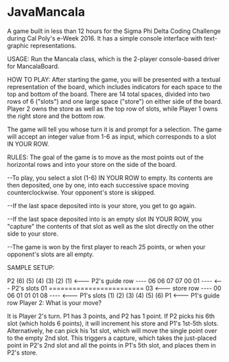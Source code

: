 # JavaMancala
A game built in less than 12 hours for the Sigma Phi Delta Coding Challenge during Cal Poly's e-Week 2016. It has a simple console interface with text-graphic representations.

USAGE:
Run the Mancala class, which is the 2-player console-based driver for MancalaBoard.

HOW TO PLAY:
After starting the game, you will be presented with a textual representation of the board, which includes indicators for each space to the top and bottom of the board. There are 14 total spaces, divided into two rows of 6 ("slots") and one large space ("store") on either side of the board. Player 2 owns the store as well as the top row of slots, while Player 1 owns the right store and the bottom row.

The game will tell you whose turn it is and prompt for a selection. The game will accept an integer value from 1-6 as input, which corresponds to a slot IN YOUR ROW.

RULES:
The goal of the game is to move as the most points out of the horizontal rows and into your store on the side of the board.

--To play, you select a slot (1-6) IN YOUR ROW to empty. Its contents are then deposited, one by one, into each successive space moving counterclockwise. Your opponent's store is skipped.

--If the last space deposited into is your store, you get to go again.

--If the last space deposited into is an empty slot IN YOUR ROW, you "capture" the contents of that slot as well as the slot directly on the other side to your store.

--The game is won by the first player to reach 25 points, or when your opponent's slots are all empty.


SAMPLE SETUP:

 P2  (6) (5) (4) (3) (2) (1)          <--- P2's guide row
---- 06  06  07  07  00  01 ----      <--- P2's slots
 01 ======================== 03       <--- store row
---- 00  06  01  01  01  08 ----      <--- P1's slots
     (1) (2) (3) (4) (5) (6) P1       <--- P1's guide row
Player 2: What is your move?

It is Player 2's turn. P1 has 3 points, and P2 has 1 point.
If P2 picks his 6th slot (which holds 6 points), it will increment his store and P1's 1st-5th slots. Alternatively, he can pick his 1st slot, which will move the single point over to the empty 2nd slot. This triggers a capture, which takes the just-placed point in P2's 2nd slot and all the points in P1's 5th slot, and places them in P2's store.
